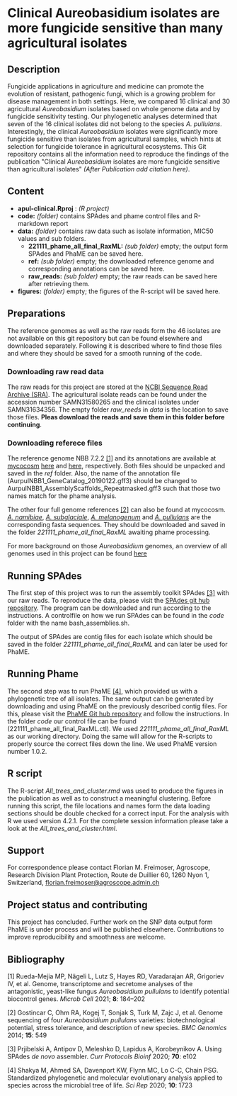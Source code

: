 

# Clinical Aureobasidium isolates are more fungicide sensitive than many agricultural isolates


## Description
Fungicide applications in agriculture and medicine can promote the evolution of resistant, pathogenic fungi, which is a growing problem for disease management in both settings. Here, we compared 16 clinical and 30 agricultural *Aureobasidium* isolates based on whole genome data and by fungicide sensitivity testing. Our phylogenetic analyses determined that seven of the 16 clinical isolates did not belong to the species *A. pullulans*. Interestingly, the clinical *Aureobasidium* isolates were significantly more fungicide sensitive than isolates from agricultural samples, which hints at selection for fungicide tolerance in agricultural ecosystems. This Git repository contains all the information need to reproduce the findings of the publication "Clinical *Aureobasidium* isolates are more fungicide sensitive than agricultural isolates" *(After Publication add citation here)*.

## Content

- **apul-clinical.Rproj** : *(R project)*
- **code:** *(folder)* contains SPAdes and phame control files and R-markdown report
- **data:** *(folder)* contains raw data such as isolate information, MIC50 values and sub folders. 
  - **221111_phame_all_final_RaxML:** *(sub folder)* empty; the output form SPAdes and PhaME can be saved here. 
  - **ref:** *(sub folder)* empty; the downloaded reference genome and corresponding annotations can be saved here.
  - **raw_reads:** *(sub folder)* empty; the raw reads can be saved here after retrieving them.
- **figures:** *(folder)* empty; the figures of the R-script will be saved here. 


## Preparations
The reference genomes as well as the raw reads form the 46 isolates are not available on this git repository but can be found elsewhere and downloaded separately. Following it is described where to find those files and where they should be saved for a smooth running of the code. 

### Downloading raw read data
The raw reads for this project are stored at the [NCBI Sequence Read Archive (SRA)](https://www.ncbi.nlm.nih.gov/sra). The agricultural isolate reads can be found under the accession number SAMN31580265 and the clinical isolates under SAMN31634356. The empty folder *raw_reeds* in *data* is the location to save those files. **Pleas download the reads and save them in this folder before continuing**.  

### Downloading referece files

The reference genome NBB 7.2.2 [[1]](#1) and its annotations are available at [mycocosm](https://mycocosm.jgi.doe.gov) [here](https://genome.jgi.doe.gov/portal/AurpulNBB1/download/AurpulNBB1_AssemblyScaffolds_Repeatmasked.fasta.gz) and [here](https://genome.jgi.doe.gov/portal/AurpulNBB1/download/AurpulNBB1_GeneCatalog_20190122.gff3.gz), respectively. Both files should be unpacked and saved in the *ref* folder. Also, the name of the annotation file (AurpulNBB1_GeneCatalog_20190122.gff3) should be changed to  AurpulNBB1_AssemblyScaffolds_Repeatmasked.gff3 such that those two names match for the phame analysis. 

The other four full genome references [[2]](#2) can also be found at mycocosm. [*A. namibiae*](https://genome.jgi.doe.gov/portal/Aurpu_var_nam1/download/Aurpu_var_nam1_AssemblyScaffolds_Repeatmasked.fasta.gz), [*A. subglaciale*](https://genome.jgi.doe.gov/portal/Aurpu_var_sub1/download/Aurpu_var_sub1_AssemblyScaffolds_Repeatmasked.fasta.gz), [*A. melanogenum*](https://genome.jgi.doe.gov/portal/Aurpu_var_mel1/download/Aurpu_var_mel1_AssemblyScaffolds_Repeatmasked.fasta.gz) and [*A. pullulans*](https://genome.jgi.doe.gov/portal/Aurpu_var_pul1/download/Aurpu_var_pul1_AssemblyScaffolds_Repeatmasked.fasta.gz) are the corresponding fasta sequences. They should be downloaded and saved in the folder *221111_phame_all_final_RaxML* awaiting phame processing.

For more background on those *Aureobasidium* genomes, an overview of all genomes used in this project can be found [here](https://mycocosm.jgi.doe.gov/mycocosm/home/releases?flt=Aureobasidium)

## Running SPAdes
The first step of this project was to run the assembly toolkit SPAdes [[3]](#3) with our raw reads. To reproduce the data, please visit the [SPAdes git hub repository](https://github.com/ablab/spades). The program can be downloaded and run according to the instructions. A controlfile on how we run SPAdes can be found in the *code* folder with the name bash_assemblies.sh. 

The output of SPAdes are contig files for each isolate which should be saved in the folder *221111_phame_all_final_RaxML* and can later be used for PhaME.

## Running Phame
The second step was to run PhaME [[4]](#4), which provided us with a phylogenetic tree of all isolates. The same output can be generated by downloading and using PhaME on the previously described contig files. For this, please visit the [PhaME Git hub repository](https://github.com/LANL-Bioinformatics/PhaME) and follow the instructions. In the folder *code* our control file can be found (221111_phame_all_final_RaxML.ctl). We used *221111_phame_all_final_RaxML* as our working directory. Doing the same will allow for the R-scripts to properly source the correct files down the line. We used PhaME version number 1.0.2.

## R script
The R-script *All_trees_and_cluster.rmd* was used to produce the figures in the publication as well as to construct a meaningful clustering. Before running this script, the file locations and names form the data loading sections should be double checked for a correct input. For the analysis with R we used version 4.2.1. For the complete session information please take a look at the *All_trees_and_cluster.html*.

## Support
For correspondence please contact Florian M. Freimoser, Agroscope, Research Division Plant Protection, Route de Duillier 60, 1260 Nyon 1, Switzerland, florian.freimoser@agroscope.admin.ch


## Project status and contributing
This project has concluded. Further work on the SNP data output form PhaME is under process and will be published elsewhere. Contributions to improve reproducibility and smoothness are welcome. 

## Bibliography

<a id="1">[1]</a> 
Rueda-Mejia MP, Nägeli L, Lutz S, Hayes RD, Varadarajan AR, Grigoriev IV, et al. Genome, transcriptome and secretome analyses of the antagonistic, yeast-like fungus *Aureobasidium pullulans* to identify potential biocontrol genes. *Microb Cell* 2021; **8**: 184–202


<a id="2">[2]</a> 
Gostincar C, Ohm RA, Kogej T, Sonjak S, Turk M, Zajc J, et al. Genome sequencing of four *Aureobasidium pullulans* varieties: biotechnological potential, stress tolerance, and description of new species. *BMC Genomics* 2014; **15**: 549

<a id="3">[3]</a> 
Prjibelski A, Antipov D, Meleshko D, Lapidus A, Korobeynikov A. Using SPAdes *de novo* assembler. *Curr Protocols Bioinf* 2020; **70**: e102

<a id="4">[4]</a>
Shakya M, Ahmed SA, Davenport KW, Flynn MC, Lo C-C, Chain PSG. Standardized phylogenetic and molecular evolutionary analysis applied to species across the microbial tree of life. *Sci Rep* 2020; **10**: 1723


